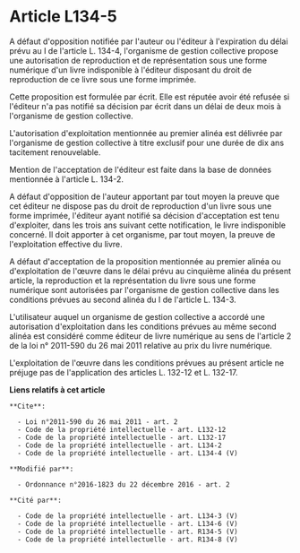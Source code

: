 # Article L134-5

A défaut d'opposition notifiée par l'auteur ou l'éditeur à l'expiration du délai prévu au I de l'article L. 134-4,
l'organisme de gestion collective  propose une autorisation de reproduction et de représentation sous une forme numérique
d'un livre indisponible à l'éditeur disposant du droit de reproduction de ce livre sous une forme imprimée. 

Cette proposition est formulée par écrit. Elle est réputée avoir été refusée si l'éditeur n'a pas notifié sa décision par
écrit dans un délai de deux mois à l'organisme de gestion collective. 

L'autorisation d'exploitation mentionnée au premier alinéa est délivrée par l'organisme de gestion collective  à titre
exclusif pour une durée de dix ans tacitement renouvelable. 

Mention de l'acceptation de l'éditeur est faite dans la base de données mentionnée à l'article L. 134-2. 

A défaut d'opposition de l'auteur apportant par tout moyen la preuve que cet éditeur ne dispose pas du droit de reproduction
d'un livre sous une forme imprimée, l'éditeur ayant notifié sa décision d'acceptation est tenu d'exploiter, dans les trois
ans suivant cette notification, le livre indisponible concerné. Il doit apporter à cet organisme, par tout moyen, la preuve
de l'exploitation effective du livre. 

A défaut d'acceptation de la proposition mentionnée au premier alinéa ou d'exploitation de l'œuvre dans le délai prévu au
cinquième alinéa du présent article, la reproduction et la représentation du livre sous une forme numérique sont autorisées
par l'organisme de gestion collective  dans les conditions prévues au second alinéa du I de l'article L. 134-3. 

L'utilisateur auquel un organisme de gestion collective  a accordé une autorisation d'exploitation dans les conditions
prévues au même second alinéa est considéré comme éditeur de livre numérique au sens de l'article 2 de la loi n° 2011-590 du
26 mai 2011 relative au prix du livre numérique. 

L'exploitation de l'œuvre dans les conditions prévues au présent article ne préjuge pas de l'application des articles L.
132-12 et L. 132-17.

**Liens relatifs à cet article**

	**Cite**:

	  - Loi n°2011-590 du 26 mai 2011 - art. 2
	  - Code de la propriété intellectuelle - art. L132-12
	  - Code de la propriété intellectuelle - art. L132-17
	  - Code de la propriété intellectuelle - art. L134-2
	  - Code de la propriété intellectuelle - art. L134-4 (V)

	**Modifié par**:

	  - Ordonnance n°2016-1823 du 22 décembre 2016 - art. 2

	**Cité par**:

	  - Code de la propriété intellectuelle - art. L134-3 (V)
	  - Code de la propriété intellectuelle - art. L134-6 (V)
	  - Code de la propriété intellectuelle - art. R134-5 (V)
	  - Code de la propriété intellectuelle - art. R134-8 (V)
